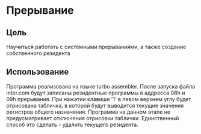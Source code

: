 # Прерывание

## Цель
Научиться работать с системными прерываниями, а также создание собственного резидента

## Использование
Программа реализована на языке turbo assembler. После запуска файла inter.com будут записаны резидентные программы в аддресса 08h и 09h прерывания. При нажатии клавиши '1' в левом верхнем углу будет отрисована табличка, в которой будут выводится текущие значения регистров общего назначения. Программа на данном этапе не предусматривает отключения отрисовки таблички. Единственный способ это сделать - удалить текущего резидента.   